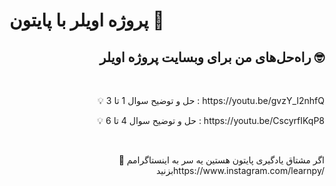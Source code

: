 # پروژه اویلر با پایتون 🧠

<h2 align="right">راه‌حل‌های من برای وبسایت پروژه اویلر 🤓</h1>
<br>
<p align="right">
    💡 حل و توضیح سوال 1 تا 3 : https://youtu.be/gvzY_I2nhfQ
</p>
<p align="right">
    💡 حل و توضیح سوال 4 تا 6 : https://youtu.be/CscyrfIKqP8
</p>
<br>
<p align="right">
    💭 اگر مشتاق یادگیری پایتون هستین یه سر به اینستاگرامم بزنیدhttps://www.instagram.com/learnpy/
</p>
